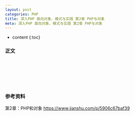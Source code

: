 ```yaml
---
layout: post
categories: PHP
title: 深入PHP 面向对象、模式与实践 第2章 PHP与对象
meta: 深入PHP 面向对象、模式与实践 第2章 PHP与对象
---
```

* content
{:toc}

### 正文


<br/><br/><br/><br/><br/>
### 参考资料

第2章：PHP和对象 <https://www.jianshu.com/p/5906c67baf39>


